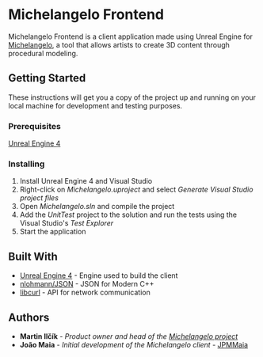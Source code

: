 # Michelangelo Frontend

Michelangelo Frontend is a client application made using Unreal Engine for [Michelangelo](https://michelangelo.graphics/), a tool that allows artists to create 3D content through procedural modeling.

## Getting Started

These instructions will get you a copy of the project up and running on your local machine for development and testing purposes.

### Prerequisites

[Unreal Engine 4](https://www.unrealengine.com)

### Installing

1. Install Unreal Engine 4 and Visual Studio
2. Right-click on *Michelangelo.uproject* and select *Generate Visual Studio project files*
3. Open *Michelangelo.sln* and compile the project
4. Add the *UnitTest* project to the solution and run the tests using the Visual Studio's *Test Explorer*
5. Start the application

## Built With

* [Unreal Engine 4](https://www.unrealengine.com) - Engine used to build the client
* [nlohmann/JSON](https://github.com/nlohmann/json) - JSON for Modern C++ 
* [libcurl](https://curl.haxx.se/libcurl/) - API for network communication

## Authors

* **Martin Ilčík** - *Product owner and head of the [Michelangelo project](https://michelangelo.graphics/)*
* **João Maia** - *Initial development of the Michelangelo client* - [JPMMaia](https://github.com/JPMMaia)
